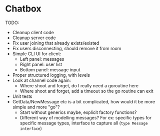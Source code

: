 # Chatbox

TODO:

- Cleanup client code
- Cleanup server code
- Fix user joining that already exists/existed
- Fix users disconnecting, should remove it from room
- Simple CLI UI for client:
  - Left panel: messages
  - Right panel: user list
  - Bottom panel: message input
- Proper structured logging, with levels
- Look at channel code again:
  - Where shoot and forget, do I really need a goroutine here
  - Where shoot and forget, add a timeout so the go routine can exit
- Unit tests
- GetData/NewMessage etc is a bit complicated, how would it be more simple and more "go"?
  - Start without generics maybe, explicit factory functions?
  - Different way of modelling messages? For ex: specific types for specific message types, interface to capture all (`type Message interface`)
